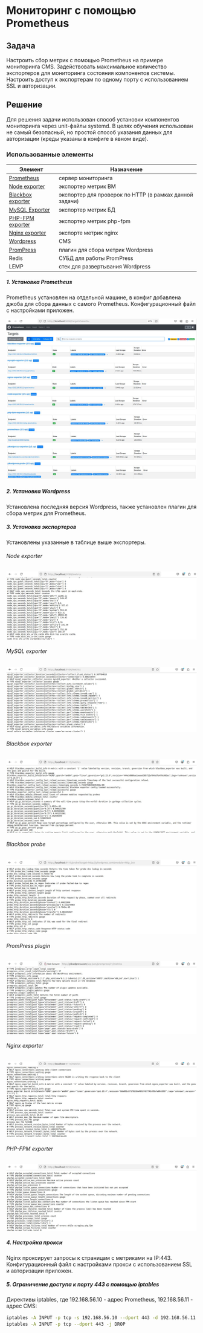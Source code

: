 # Мониторинг с помощью Prometheus

## Задача

Настроить сбор метрик с помощью Prometheus на примере мониторинга CMS. Задействовать максимальное количество экспортеров для мониторинга состояния компонентов системы. Настроить доступ к экспортерам по одному порту с использованием SSL и авторизации.

## Решение
Для решения задачи использован способ установки компонентов мониторинга через unit-файлы systemd. В целях обучения использован не самый безопасный, но простой способ указания данных для авторизации (креды указаны в конфиге в явном виде).

### Использованные элементы
| Элемент | Назначение |
| ------ | ------ |
| [Prometheus](https://github.com/prometheus/prometheus/releases/download/v2.53.4/prometheus-2.53.4.linux-amd64.tar.gz) | сервер мониторинга |
| [Node exporter](https://github.com/prometheus/node_exporter/releases/download/v1.9.1/node_exporter-1.9.1.linux-amd64.tar.gz) | экспортер метрик ВМ |
| [Blackbox exporter](https://github.com/prometheus/blackbox_exporter/releases/download/v0.26.0/blackbox_exporter-0.26.0.linux-amd64.tar.gz) | экспортер для проверок по HTTP (в рамках данной задачи) |
| [MySQL Exporter](https://github.com/prometheus/mysqld_exporter/releases/download/v0.17.2/mysqld_exporter-0.17.2.linux-amd64.tar.gz) | экспортер метрик БД |
| [PHP-FPM exporter](https://github.com/bakins/php-fpm-exporter/releases/download/v0.6.1/php-fpm-exporter.linux.amd64) | экспортер метрик php-fpm |
| [Nginx exporter](https://github.com/nginx/nginx-prometheus-exporter/releases/download/v1.4.1/nginx-prometheus-exporter_1.4.1_linux_amd64.tar.gz) | экспорте метрик nginx |
| [Wordpress](http://wordpress.org/latest.tar.gz) | CMS |
| [PromPress](https://downloads.wordpress.org/plugin/prompress.1.2.2.zip) | плагин для сбора метрик Wordpress |
| Redis | СУБД для работы PromPress |
| LEMP | стек для развертывания Wordpress |

##### 1. Установка Prometheus
Prometheus установлен на отдельной машине, в конфиг добавлена джоба для сбора данных с самого Prometheus. Конфигурационный файл с настройками приложен.

![prometheus.yml](images/prom1.JPG)
![prometheus.yml](images/prom2.JPG)

##### 2. Установка Wordpress
Установлена последняя версия Wordpress, также установлен плагин для сбора метрик для Prometheus.

##### 3. Установка экспортеров
Установлены указанные в таблице выше экспортеры.

###### Node exporter
![Node exporter](images/node.JPG)

###### MySQL exporter
![MySQL exporter](images/mysql.JPG)

###### Blackbox exporter
![Blackbox exporter](images/blackbox.JPG)

###### Blackbox probe
![Blackbox probe](images/probe.JPG)

###### PromPress plugin
![PromPress plugin](images/prompress.JPG)

###### Nginx exporter
![Nginx exporter](images/nginx.JPG)

###### PHP-FPM exporter
![PHP-FPM exporter](images/php-fpm.JPG)

##### 4. Настройка прокси
Nginx проксирует запросы к страницам с метриками на IP:443. Конфигурационный файл с настройками прокси с использованием SSL и авторизации приложен.

##### 5. Ограничение доступа к порту 443 с помощью iptables
Директивы iptables, где 192.168.56.10 - адрес Prometheus, 192.168.56.11 - адрес CMS:
```sh
iptables -A INPUT -p tcp -s 192.168.56.10 --dport 443 -d 192.168.56.11 -j ACCEPT
iptables -A INPUT -p tcp --dport 443 -j DROP
```
